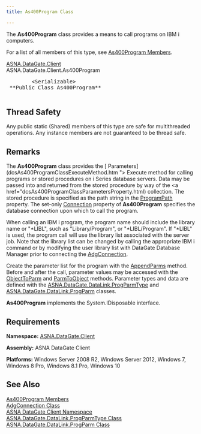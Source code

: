 ```yaml
---
title: As400Program Class

---
```


The **As400Program** class provides a means to call programs on IBM i computers. 

For a list of all members of this type, see [As400Program Members](as400program-members.html).

[ASNA.DataGate.Client](datagate-client-namespace.html) <br /> ASNA.DataGate.Client.<span>As400Program</span>
<pre class="prettyprint">
        <span>&lt;Serializable&gt;</span>
 **Public Class As400Program** 
      </pre>

## Thread Safety

Any public static (Shared) members of this type are safe for multithreaded operations. Any instance members are not guaranteed to be thread safe.
## Remarks

The **As400Program** class provides the [ Parameters](dcsAs400ProgramClassExecuteMethod.htm "> Execute</a> method for calling programs or stored procedures on i Series database servers. Data may be passed into and returned from the stored procedure by way of the <a href="dcsAs400ProgramClassParametersProperty.html) collection. The stored procedure is specified as the path string in the [ProgramPath](as400program-class-program-path-property.html) property. The set-only [Connection](as400program-class-connection-property.html) property of **As400Program** specifies the database connection upon which to call the program.

When calling an IBM i program, the program name should include the library name or "*LIBL", such as "Library/Program", or "*LIBL/Program". If "*LIBL" is used, the program call will use the library list associated with the server job. Note that the library list can be changed by calling the appropriate IBM i command or by modifying the user library list with DataGate Database Manager prior to connecting the [AdgConnection](adg-connection-class.html).

Create the parameter list for the program with the [ AppendParms](as400program-class-append-parms-method.html) method. Before and after the call, parameter values may be accessed with the [ObjectToParm](as400program-class-object-to_parm-method-main.html) and [ParmToObject](as400program-class-parm-to_object-method-main.html) methods. Parameter types and data are defined with the [ ASNA.DataGate.DataLink.ProgParmType](prog-parm-type-class.html) and [ASNA.DataGate.DataLink.ProgParm](prog-parm-class.html) classes.

**As400Program** implements the System.IDisposable interface.
## Requirements

**Namespace:** [ASNA.DataGate.Client](datagate-client-namespace.html) 

**Assembly:** ASNA DataGate Client

**Platforms:** Windows Server 2008 R2, Windows Server 2012, Windows 7, Windows 8 Pro, Windows 8.1 Pro, Windows 10
## See Also


[As400Program Members](as400program-members.html)
      <br />
[AdgConnection Class](adg-connection-class.html)
      <br />
[ASNA DataGate Client Namespace](datagate-client-namespace.html)
      <br />
[ASNA.DataGate.DataLink.ProgParmType Class](prog-parm-type-class.html)
      <br />
[ASNA.DataGate.DataLink.ProgParm Class](prog-parm-class.html)

